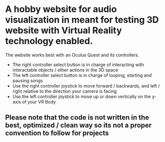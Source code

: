 # A hobby website for audio visualization in meant for testing 3D website with Virtual Reality technology enabled.
The website works best with an Oculus Quest and its controllers.

* The right controller select button is in charge of interacting with interactable objects / other actions in the 3D space
* The left controller select button is in charge of looping, starting and pausing songs
* Use the right controller joystick to move forward / backwards, and left / right relative to the direction your camera is facing
* Use the left controller joystick to move up or down vertically on the y-axis of your VR Body

## Please note that the code is not written in the best, optimized / clean way so its not a proper convention to follow for projects

